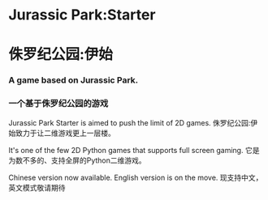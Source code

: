 # Jurassic Park:Starter
# 侏罗纪公园:伊始

### A game based on Jurassic Park.
### 一个基于侏罗纪公园的游戏

Jurassic Park Starter is aimed to push the limit of 2D games.
侏罗纪公园:伊始致力于让二维游戏更上一层楼。

It's one of the few 2D Python games that supports full screen gaming.
它是为数不多的、支持全屏的Python二维游戏。

Chinese version now available. English version is on the move.
现支持中文，英文模式敬请期待
